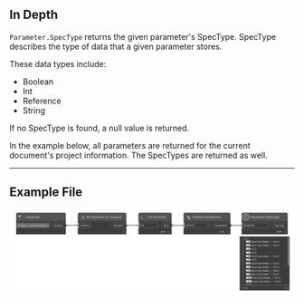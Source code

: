 ## In Depth
`Parameter.SpecType` returns the given parameter's SpecType. SpecType describes the type of data that a given parameter stores. 

These data types include:
- Boolean
- Int
- Reference
- String

If no SpecType is found, a null value is returned.

In the example below, all parameters are returned for the current document's project information. The SpecTypes are returned as well.
___
## Example File

![Parameter.SpecType](./Revit.Elements.Parameter.SpecType_img.jpg)